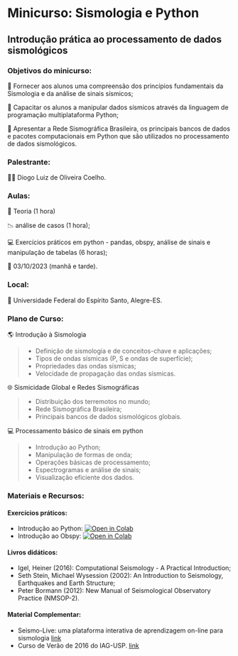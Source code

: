 # Minicurso: Sismologia e Python
## Introdução prática ao processamento de dados sismológicos 

### Objetivos do minicurso:
:pushpin: Fornecer aos alunos uma compreensão dos princípios fundamentais da Sismologia e da análise de sinais sísmicos;

:pushpin: Capacitar os alunos a manipular dados sísmicos através da linguagem de programação multiplataforma Python;

:pushpin: Apresentar a Rede Sismográfica Brasileira, os principais bancos de dados e pacotes computacionais em Python que são utilizados no processamento de dados sismológicos.

### Palestrante:
:guardsman: Diogo Luiz de Oliveira Coelho.

### Aulas:
:scroll: Teoria (1 hora)

:chart_with_downwards_trend: análise de casos (1 hora);

:computer: Exercícios práticos em python - pandas, obspy, análise de sinais e manipulação de tabelas (6 horas);

:date: 03/10/2023 (manhã e tarde).

### Local:
:school: Universidade Federal do Espírito Santo, Alegre-ES.

### Plano de Curso:
:earth_americas: Introdução à Sismologia
> - Definição de sismologia e de conceitos-chave e aplicações;
> - Tipos de ondas sísmicas (P, S e ondas de superfície);
> - Propriedades das ondas sísmicas;
> - Velocidade de propagação das ondas sísmicas. 

:globe_with_meridians: Sismicidade Global e Redes Sismográficas
> - Distribuição dos terremotos no mundo;
> - Rede Sismográfica Brasileira;
> - Principais bancos de dados sismológicos globais.

:computer: Processamento básico de sinais em python
> - Introdução ao Python;
> - Manipulação de formas de onda;
> - Operações básicas de processamento;
> - Espectrogramas e análise de sinais;
> - Visualização eficiente dos dados.


### Materiais e Recursos:

#### Exercícios práticos:

- Introdução ao Python:
<a href="https://colab.research.google.com/drive/1SEMppCCf4vN1NVXEUUN_6oqihktSG9nz?usp=sharing" target="_parent"><img src="https://colab.research.google.com/assets/colab-badge.svg" alt="Open in Colab"/></a>
- Introdução ao Obspy:
<a href="https://drive.google.com/file/d/1yK35FqNoJcxAG8v_1q0ji1bcVUtLNdR7/view?usp=sharing" target="_parent"><img src="https://colab.research.google.com/assets/colab-badge.svg" alt="Open in Colab"/></a>

#### Livros didáticos:

- Igel, Heiner (2016): Computational Seismology - A Practical Introduction;
- Seth Stein, Michael Wysession (2002): An Introduction to Seismology, Earthquakes and Earth Structure;
- Peter Bormann (2012): New Manual of Seismological Observatory Practice (NMSOP-2).

#### Material Complementar:

- Seismo-Live:  uma plataforma interativa de aprendizagem on-line para sismologia [link](https://seismo-live.github.io/tree/index.html)
- Curso de Verão de 2016 do IAG-USP. [link](https://github.com/leouieda/verao2016/blob/master/)